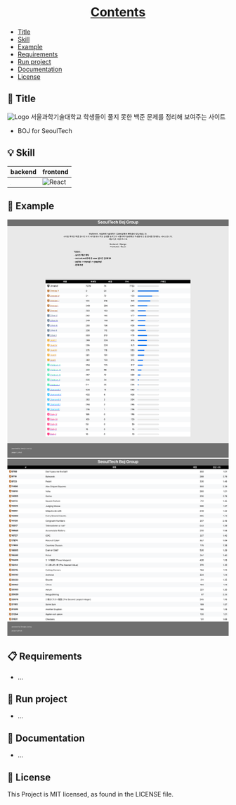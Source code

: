 <h1 align="center">
    <a href="https://github.com/ha4219/oss-term-project%22/%3E
    OSS TERM PROJECT
</h1>






## Contents

- [Title](#-title)
- [Skill](#-skill)
- [Example](#-example)
- [Requirements](#-requirements)
- [Run project](#-run-project)
- [Documentation](#-documentation)
- [License](#-license)



 

## 🎉 Title

![Logo](https://d2gd6pc034wcta.cloudfront.net/images/logo@2x.png)
서울과학기술대학교 학생들이 풀지 못한 백준 문제를 정리해 보여주는 사이트

- BOJ for SeoulTech

## 💡 Skill
| backend                                                      | frontend                                                     |
| ------------------------------------------------------------ | ------------------------------------------------------------ |
| <img src="https://media.vlpt.us/images/swhybein/post/69f12139-1b29-4cea-a8a8-26fec32ed6fa/django.png" alt="Django" style="zoom:1%;" /> | ![React](https://upload.wikimedia.org/wikipedia/commons/thumb/a/a7/React-icon.svg/200px-React-icon.svg.png) |




## 📱 Example

![Main](https://github.com/ha4219/oss-term-project/blob/main/assets/main.png)
![Problem](https://github.com/ha4219/oss-term-project/blob/main/assets/problem.png)

## 📋 Requirements

- ...

## 🚀 Run project

- ...

## 📖 Documentation

- ...

## 📄 License
This Project is MIT licensed, as found in the LICENSE file.
